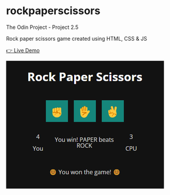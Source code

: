 # rockpaperscissors

The Odin Project - Project 2.5

Rock paper scissors game created using HTML, CSS & JS

[👉 Live Demo](https://mocchu.github.io/odin-rockpaperscissors/)

![Screenshot](img/screenshot.png)
